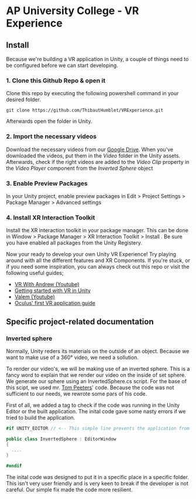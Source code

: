 # AP University College - VR Experience

## Install
Because we're building a VR application in Unity, a couple of things need to be configured before we can start developing.

### 1. Clone this Github Repo & open it
Clone this repo by executing the following powershell command in your desired folder.
````
git clone https://github.com/ThibautHumblet/VRExperience.git
````
Afterwards open the folder in Unity.

### 2. Import the necessary videos
Download the necessary videos from our [Google Drive](https://drive.google.com/drive/folders/1AhZGsppMoFCiUZs7fdNkun8_yRyc4pmh?usp=sharing). When you've downloaded the videos, put them in the *Video* folder in the Unity assets. Afterwards, check if the right videos are added to the *Video Clip* property in the *Video Player* component from the *Inverted Sphere* object 

### 3. Enable Preview Packages
In your Unity project, enable preview packages in Edit > Project Settings > Package Manager > Advanced settings

### 4. Install XR Interaction Toolkit
Install the XR interaction toolkit in your package manager. This can be done in Window > Package Manager > XR Interaction Toolkit > Install . Be sure you have enabled all packages from the Unity Registery. 

Now your ready to develop your own Unity VR Experience! Try playing around with all the different features and XR Components. If you're stuck, or if you need some inspiration, you can always check out this repo or visit the following useful guides;
- [VR With Andrew (Youtube)](https://www.youtube.com/channel/UCG8bDPqp3jykCGbx-CiL7VQ)
- [Getting started with VR in Unity](https://docs.unity3d.com/2019.3/Documentation/Manual/VROverview.html)
- [Valem (Youtube)](https://www.youtube.com/channel/UCPJlesN59MzHPPCp0Lg8sLw)
- [Oculus' first VR application guide](https://developer.oculus.com/documentation/unity/unity-tutorial/)

## Specific project-related documentation

### Inverted sphere
Normally, Unity reders its materials on the outside of an object. Because we want to make use of a 360° video, we need a sollution.

To render our video's, we will be making use of an inverted sphere. This is a fancy word to explain that we render our video on the inside of set sphere. We generate our sphere using an InvertedSphere.cs script. For the base of this scipt, we used mr. [Tom Peeters](https://github.com/tomptrs)' code. Because the code was not sufficient to our needs, we rewrote some pars of his code. 

First of all, we added a tag to check if the code was running in the Unity Editor or the built application. The inital code gave some nasty errors if we tried to build the application.
````cs
#if UNITY_EDITOR // <-- This simple line prevents the application from breaking if not in editor mode

public class InvertedSphere : EditorWindow 
{
  ....
}

#endif
````

The inital code was designed to put it in a specific place in a specific folder. This isn't very user friendly and is very keen to break if the developer is not careful. Our simple fix made the code more resilient.
